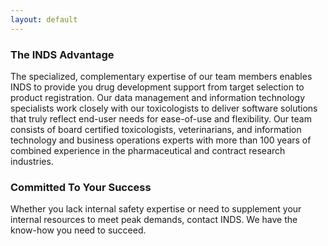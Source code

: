 ```yaml
---
layout: default
---
```

### The INDS Advantage

The specialized, complementary expertise of our team members enables INDS to
provide you drug development support from target selection to product
registration. Our data management and information technology specialists work
closely with our toxicologists to deliver software solutions that truly reflect
end-user needs for ease-of-use and flexibility. Our team consists of board
certified toxicologists, veterinarians, and information technology and business
operations experts with more than 100 years of combined experience in the
pharmaceutical and contract research industries.

### Committed To Your Success

Whether you lack internal safety expertise or need to supplement your internal
resources to meet peak demands, contact INDS. We have the know-how you need to
succeed.
